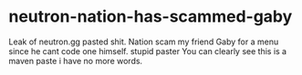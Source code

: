 # neutron-nation-has-scammed-gaby
Leak of neutron.gg pasted shit. Nation scam my friend Gaby for a menu since he cant code one himself. stupid paster
You can clearly see this is a maven paste i have no more words.
